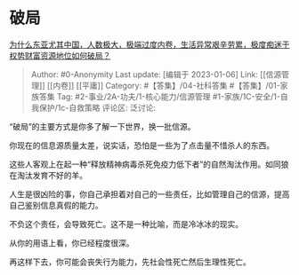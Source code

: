 # 破局
[为什么东亚尤其中国，人数极大，极端过度内卷，生活异常艰辛劳累，极度痴迷于权势财富资源地位如何破局？](https://www.zhihu.com/question/573863159/answer/2831843031)

> Author: #0-Anonymity
> Last update: [编辑于 2023-01-06]
> Link: [[信源管理]] [[内卷]] [[平庸]]
> Category: #【答集】/04-社科答集 #【答集】/01-家族答集 
> Tag: #2-事业/2A-功夫/1-核心能力/信源管理 #1-家族/1C-安全/1-自我保护/1c-自救策略
> 评论区:
> 泛讨论:

“破局”的主要方式是你多了解一下世界，换一批信源。

你现在的信息源质量太差，说实话，恐怕是一些为了点击量不惜杀人的东西。

这些人客观上在起一种“释放精神病毒杀死免疫力低下者”的自然淘汰作用。如同狼在淘汰发育不好的羊。

人生是很凶险的事，你自己承担着对自己的一些责任，比如管理自己的信源，提高自己鉴别信息真假的能力。

不负这个责任，会导致死亡。这不是一种比喻，而是冷冰冰的现实。

从你的用语上看，你已经程度很深。

再这样下去，你可能会丧失行为能力，先社会性死亡然后生理性死亡。
